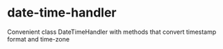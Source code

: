 # date-time-handler
Convenient class DateTimeHandler with methods that convert timestamp format and time-zone
